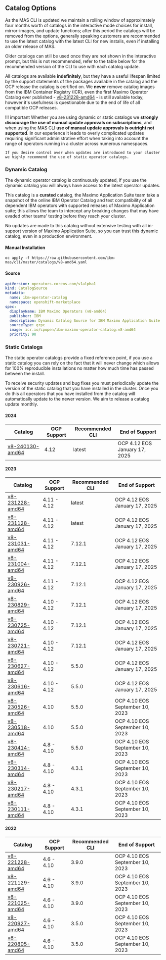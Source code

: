 Catalog Options
-------------------------------------------------------------------------------
As the MAS CLI is updated we maintain a rolling window of approximately four months worth of catalogs in the interactive mode choices for install, mirror-images, and update functions; after this period the catalogs will be removed from the options, generally speaking customers are recommended to use the latest catalog with the latest CLI for new installs, even if installing an older release of MAS.

Older catalogs can still be used once they are not shown in the interactive prompt, but this is not recommended, refer to the table below for the recommended version of the CLI to use with each catalog update.

All catalogs are available **indefinitely**, but they have a useful lifespan limited by the support statements of the packages available in the catalog and the OCP release the catalog is certified on.  We **never** remove catalog images from the IBM Container Registry (ICR), even the first Maximo Operator Catalog ever published - [v8-231228-amd64](v8-231228-amd64.md) - is still available today, however it's usefulness is questionable due to the end of life of all compatible OCP releases.


!!! important
    Whether you are using dynamic or static catalogs we **strongly discourage the use of manual update approvals on subscriptions**, and when using the MAS CLI **use of manual update approvals is outright not supported**.  In our experience it leads to overly complicated updates requiring significant administrative effort when taking into account the range of operators running in a cluster across numerous namespaces.

    If you desire control over when updates are introduced to your cluster we highly recommend the use of static operator catalogs.

### Dynamic Catalog
The dynamic operator catalog is continuously updated, if you use the dynamic catalog you will always have access to the latest operator updates.

This catalog is a **curated** catalog, the Maximo Application Suite team take a snapshot of the online IBM Operator Catalog and test compatibility of all dependent IBM operators with supported releases of Maximo Application suite; this allows the team to intercept any breaking changes that may have evaded other teams' testing before they reach your cluster.

No updates are made to this catalog without extensive testing with all in-support version of Maximo Application Suite, so you can trust this dynamic catalog, even in a production environment.

#### Manual Installation
`oc apply -f https://raw.githubusercontent.com/ibm-mas/cli/master/catalogs/v8-amd64.yaml`

#### Source
```yaml
apiVersion: operators.coreos.com/v1alpha1
kind: CatalogSource
metadata:
  name: ibm-operator-catalog
  namespace: openshift-marketplace
spec:
  displayName: IBM Maximo Operators (v8-amd64)
  publisher: IBM
  description: Dynamic Catalog Source for IBM Maximo Application Suite
  sourceType: grpc
  image: icr.io/cpopen/ibm-maximo-operator-catalog:v8-amd64
  priority: 90
```

### Static Catalogs
The static operator catalogs provide a fixed reference point, if you use a static catalog you can rely on the fact that it will never change which allows for 100% reproducible installations no matter how much time has passed between the install.

To receive security updates and bug fixes you must periodically update the version of the static catalog that you have installed in the cluster.  Once you do this all operators that you have installed from the catalog will automatically update to the newer version.  We aim to release a catalog update monthly.

#### 2024
| Catalog                               | OCP Support | Recommended CLI | End of Support                  |
| ------------------------------------- | ----------- | --------------- | ------------------------------- |
| [v8-240130-amd64](v8-240130-amd64.md) | 4.12        | latest          | OCP 4.12 EOS January 17, 2025   |

#### 2023
| Catalog                               | OCP Support | Recommended CLI | End of Support                  |
| ------------------------------------- | ----------- | --------------- | ------------------------------- |
| [v8-231228-amd64](v8-231228-amd64.md) | 4.11 - 4.12 | latest          | OCP 4.12 EOS January 17, 2025   |
| [v8-231128-amd64](v8-231128-amd64.md) | 4.11 - 4.12 | latest          | OCP 4.12 EOS January 17, 2025   |
| [v8-231031-amd64](v8-231031-amd64.md) | 4.11 - 4.12 | 7.12.1          | OCP 4.12 EOS January 17, 2025   |
| [v8-231004-amd64](v8-231004-amd64.md) | 4.11 - 4.12 | 7.12.1          | OCP 4.12 EOS January 17, 2025   |
| [v8-230926-amd64](v8-230926-amd64.md) | 4.11 - 4.12 | 7.12.1          | OCP 4.12 EOS January 17, 2025   |
| [v8-230829-amd64](v8-230829-amd64.md) | 4.10 - 4.12 | 7.12.1          | OCP 4.12 EOS January 17, 2025   |
| [v8-230725-amd64](v8-230725-amd64.md) | 4.10 - 4.12 | 7.12.1          | OCP 4.12 EOS January 17, 2025   |
| [v8-230721-amd64](v8-230721-amd64.md) | 4.10 - 4.12 | 7.12.1          | OCP 4.12 EOS January 17, 2025   |
| [v8-230627-amd64](v8-230627-amd64.md) | 4.10 - 4.12 | 5.5.0           | OCP 4.12 EOS January 17, 2025   |
| [v8-230616-amd64](v8-230616-amd64.md) | 4.10 - 4.12 | 5.5.0           | OCP 4.12 EOS January 17, 2025   |
| [v8-230526-amd64](v8-230526-amd64.md) | 4.10        | 5.5.0           | OCP 4.10 EOS September 10, 2023 |
| [v8-230518-amd64](v8-230518-amd64.md) | 4.10        | 5.5.0           | OCP 4.10 EOS September 10, 2023 |
| [v8-230414-amd64](v8-230414-amd64.md) | 4.8 - 4.10  | 5.5.0           | OCP 4.10 EOS September 10, 2023 |
| [v8-230314-amd64](v8-230314-amd64.md) | 4.8 - 4.10  | 4.3.1           | OCP 4.10 EOS September 10, 2023 |
| [v8-230217-amd64](v8-230217-amd64.md) | 4.8 - 4.10  | 4.3.1           | OCP 4.10 EOS September 10, 2023 |
| [v8-230111-amd64](v8-230111-amd64.md) | 4.8 - 4.10  | 4.3.1           | OCP 4.10 EOS September 10, 2023 |

#### 2022
| Catalog                               | OCP Support | Recommended CLI | End of Support                  |
| ------------------------------------- | ----------- | --------------- |------------------------------- |
| [v8-221228-amd64](v8-221228-amd64.md) | 4.6 - 4.10  | 3.9.0           | OCP 4.10 EOS September 10, 2023 |
| [v8-221129-amd64](v8-221129-amd64.md) | 4.6 - 4.10  | 3.9.0           | OCP 4.10 EOS September 10, 2023 |
| [v8-221025-amd64](v8-221025-amd64.md) | 4.6 - 4.10  | 3.9.0           | OCP 4.10 EOS September 10, 2023 |
| [v8-220927-amd64](v8-220927-amd64.md) | 4.6 - 4.10  | 3.5.0           | OCP 4.10 EOS September 10, 2023 |
| [v8-220805-amd64](v8-220805-amd64.md) | 4.6 - 4.10  | 3.5.0           | OCP 4.10 EOS September 10, 2023 |
